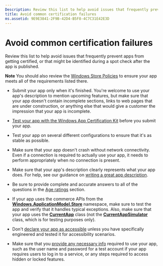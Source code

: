 ```yaml
---
Description: Review this list to help avoid issues that frequently prevent apps from getting certified, or that might be identified during a spot check after the app is published.
title: Avoid common certification failures
ms.assetid: 9E9E3841-2F9B-42D4-B5F8-4C7C31E42E3D
---
```


# Avoid common certification failures


Review this list to help avoid issues that frequently prevent apps from getting certified, or that might be identified during a spot check after the app is published.

**Note**  You should also review the [Windows Store Policies](https://msdn.microsoft.com/library/windows/apps/dn764944) to ensure your app meets all of the requirements listed there.

 

-   Submit your app only when it's finished. You're welcome to use your app's description to mention upcoming features, but make sure that your app doesn't contain incomplete sections, links to web pages that are under construction, or anything else that would give a customer the impression that your app is incomplete.

-   [Test your app with the Windows App Certification Kit](https://msdn.microsoft.com/library/windows/apps/mt186449) before you submit your app.

-   Test your app on several different configurations to ensure that it's as stable as possible.

-   Make sure that your app doesn't crash without network connectivity. Even if a connection is required to actually use your app, it needs to perform appropriately when no connection is present.
-   Make sure that your app's description clearly represents what your app does. For help, see our guidance on [writing a great app description](write-a-great-app-description.md).

-   Be sure to provide complete and accurate answers to all of the questions in the [Age ratings](age-ratings.md) section.

-   If your app uses the commerce APIs from the [**Windows.ApplicationModel.Store**](https://msdn.microsoft.com/library/windows/apps/br225197) namespace, make sure to test the app and verify that it handles typical exceptions. Also, make sure that your app uses the [**CurrentApp**](https://msdn.microsoft.com/library/windows/apps/hh779765) class (not the [**CurrentAppSimulator**](https://msdn.microsoft.com/library/windows/apps/hh779766) class, which is for testing purposes only).

-   Don't [declare your app as accessible](app-declarations.md#this-app-has-been-tested-to-meet-accessibility-guidelines) unless you have specifically engineered and tested it for accessibility scenarios.

-   Make sure that you [provide any necessary info](notes-for-certification.md) required to use your app, such as the user name and password for a test account if your app requires users to log in to a service, or any steps required to access hidden or locked features.

 

 






<!--HONumber=Jun16_HO1-->


